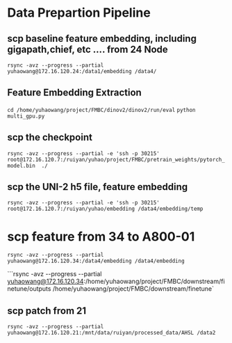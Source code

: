 # Data Prepartion Pipeline
## scp baseline feature embedding, including gigapath,chief, etc .... from 24 Node
```rsync -avz --progress --partial yuhaowang@172.16.120.24:/data1/embedding /data4/```
## Feature Embedding Extraction
```cd /home/yuhaowang/project/FMBC/dinov2/dinov2/run/eval```
```python multi_gpu.py```

## scp the checkpoint 
```rsync -avz --progress --partial -e 'ssh -p 30215' root@172.16.120.7:/ruiyan/yuhao/project/FMBC/pretrain_weights/pytorch_model.bin  ./``` 


## scp the UNI-2 h5 file, feature embedding
```rsync -avz --progress --partial -e 'ssh -p 30215' root@172.16.120.7:/ruiyan/yuhao/embedding /data4/embedding/temp ```


# scp feature from 34 to A800-01

```rsync -avz --progress --partial yuhaowang@172.16.120.34:/data4/embedding /data4/embedding```

```rsync -avz --progress --partial yuhaowang@172.16.120.34:/home/yuhaowang/project/FMBC/downstream/finetune/outputs /home/yuhaowang/project/FMBC/downstream/finetune`

## scp patch from 21
```rsync -avz --progress --partial yuhaowang@172.16.120.21:/mnt/data/ruiyan/processed_data/AHSL /data2```